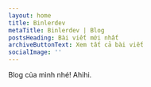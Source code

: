 ```yaml
---
layout: home
title: Binlerdev
metaTitle: Binlerdev | Blog
postsHeading: Bài viết mới nhất
archiveButtonText: Xem tất cả bài viết
socialImage: ''
---
```

Blog của mình nhé! Ahihi.
